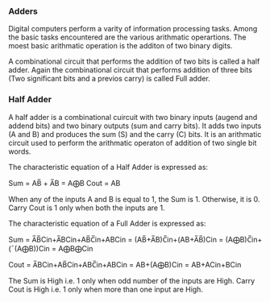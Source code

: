 ### Adders
Digital computers perform a varity of information processing tasks. Among the basic tasks encountered are the various arithmatic operartions. The moest basic arithmatic operation is the additon of two binary digits.

A combinational circuit that performs the addition of two bits is called a half adder. Again the combinational circuit that performs addition of three bits (Two significant bits and a previos carry) is called Full adder.

### Half Adder
A half adder is a combinational cuircuit with two binary inputs (augend and addend bits) and two binary outputs (sum and carry bits). It adds two inputs (A and B) and produces the sum (S) and the carry (C) bits. It is an arithmatic circuit used to perform the arithmatic operaton of addition of two single bit words.

The characteristic equation of a Half Adder is expressed as:

Sum = AB̅ + A̅B
    = A⨁B
Cout = AB

When any of the inputs A and B is equal to 1, the Sum is 1. Otherwise, it is 0.
Carry Cout is 1 only when both the inputs are 1.

The characteristic equation of a Full Adder is expressed as:

Sum = A̅B̅Cin+A̅BCin+AB̅C̅in+ABCin
       = (AB̅+A̅B)C̅in+(AB+A̅B̅)Cin
       = (A⨁B)C̅in+(¯(A⨁B))Cin
       = A⨁B⨁Cin

Cout = A̅BCin+AB̅Cin+ABC̅in+ABCin
     = AB+(A⨁B)Cin
     = AB+ACin+BCin

The Sum is High i.e. 1 only when odd number of the inputs are High.
Carry Cout is High i.e. 1 only when more than one input are High.

